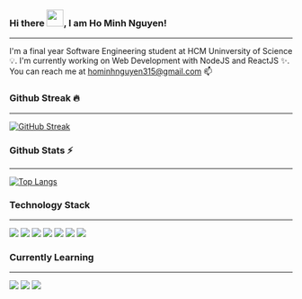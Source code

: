 ### Hi there <img src="https://raw.githubusercontent.com/MartinHeinz/MartinHeinz/master/wave.gif" width="30px">, I am Ho Minh Nguyen!

---

I'm a final year Software Engineering student at HCM Uninversity of Science 💡. I'm currently working on Web Development with NodeJS and ReactJS ✨. You can reach me at hominhnguyen315@gmail.com 📫

### Github Streak 🔥

---

[![GitHub Streak](https://github-readme-streak-stats.herokuapp.com/?user=nguyen315)](https://git.io/streak-stats)

### Github Stats ⚡

---

[![Top Langs](https://github-readme-stats.vercel.app/api/top-langs/?username=nguyen315&layout=compact)](https://github.com/anuraghazra/github-readme-stats)

### Technology Stack

---

<a href="#"><img src="https://img.shields.io/badge/JavaScript-F7DF1E?style=for-the-badge&logo=javascript&logoColor=black"/></a>
<a href="#"><img src="https://img.shields.io/badge/CSS-239120?&style=for-the-badge&logo=css3&logoColor=white"/></a>
<a href="#"><img src="https://img.shields.io/badge/Node.js-43853D?style=for-the-badge&logo=node.js&logoColor=white"/></a>
<a href="#"><img src="https://img.shields.io/badge/ReactJS-61DAFB?&style=for-the-badge&logo=react&logoColor=black"/></a>
<a href="#"><img src="https://img.shields.io/badge/PostgreSQL-4169E1?&style=for-the-badge&logo=PostgreSQL&logoColor=white"/></a>
<a href="#"><img src="https://img.shields.io/badge/Sequelize-52B0E7?&style=for-the-badge&logo=Sequelize&logoColor=white"/></a>
<a href="#"><img src="https://img.shields.io/badge/MUI-007FFF?&style=for-the-badge&logo=MUI&logoColor=white"/></a>

### Currently Learning

---
<a href="#"><img src="https://img.shields.io/badge/typescript-3178C6?&style=for-the-badge&logo=typescript&logoColor=white"/></a>
<a href="#"><img src="https://img.shields.io/badge/go-00ADD8?&style=for-the-badge&logo=go&logoColor=white"/></a>
<a href="#"><img src="https://img.shields.io/badge/nextjs-000000?&style=for-the-badge&logo=next.js&logoColor=white"/></a>
